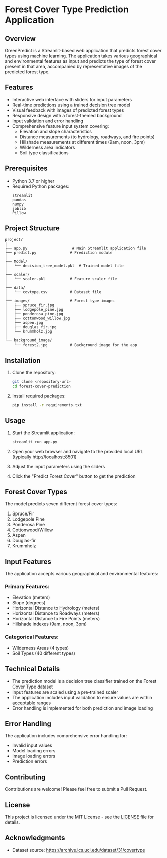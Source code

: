 # Forest Cover Type Prediction Application

## Overview
GreenPredict is a Streamlit-based web application that predicts forest cover types using machine learning. The application takes various geographical and environmental features as input and predicts the type of forest cover present in that area, accompanied by representative images of the predicted forest type.

## Features
- Interactive web interface with sliders for input parameters
- Real-time predictions using a trained decision tree model
- Visual feedback with images of predicted forest types
- Responsive design with a forest-themed background
- Input validation and error handling
- Comprehensive feature input system covering:
  - Elevation and slope characteristics
  - Distance measurements (to hydrology, roadways, and fire points)
  - Hillshade measurements at different times (9am, noon, 3pm)
  - Wilderness area indicators
  - Soil type classifications

## Prerequisites
- Python 3.7 or higher
- Required Python packages:
  ```
  streamlit
  pandas
  numpy
  joblib
  Pillow
  ```

## Project Structure
```
project/
│
├── app.py                    # Main Streamlit application file
├── predict.py               # Prediction module
│
├── Model/
│   └── decision_tree_model.pkl  # Trained model file
│
├── scaler/
│   └── scaler.pkl           # Feature scaler file
│
├── data/
│   └── covtype.csv          # Dataset file
│
├── images/                  # Forest type images
│   ├── spruce_fir.jpg
│   ├── lodgepole_pine.jpg
│   ├── ponderosa_pine.jpg
│   ├── cottonwood_willow.jpg
│   ├── aspen.jpg
│   ├── douglas_fir.jpg
│   └── krummholz.jpg
│
└── background_image/
    └── forest2.jpg          # Background image for the app
```

## Installation
1. Clone the repository:
   ```bash
   git clone <repository-url>
   cd forest-cover-prediction
   ```

2. Install required packages:
   ```bash
   pip install -r requirements.txt
   ```

## Usage
1. Start the Streamlit application:
   ```bash
   streamlit run app.py
   ```

2. Open your web browser and navigate to the provided local URL (typically http://localhost:8501)

3. Adjust the input parameters using the sliders

4. Click the "Predict Forest Cover" button to get the prediction

## Forest Cover Types
The model predicts seven different forest cover types:
1. Spruce/Fir
2. Lodgepole Pine
3. Ponderosa Pine
4. Cottonwood/Willow
5. Aspen
6. Douglas-fir
7. Krummholz

## Input Features
The application accepts various geographical and environmental features:

### Primary Features:
- Elevation (meters)
- Slope (degrees)
- Horizontal Distance to Hydrology (meters)
- Horizontal Distance to Roadways (meters)
- Horizontal Distance to Fire Points (meters)
- Hillshade indexes (9am, noon, 3pm)

### Categorical Features:
- Wilderness Areas (4 types)
- Soil Types (40 different types)

## Technical Details
- The prediction model is a decision tree classifier trained on the Forest Cover Type dataset
- Input features are scaled using a pre-trained scaler
- The application includes input validation to ensure values are within acceptable ranges
- Error handling is implemented for both prediction and image loading

## Error Handling
The application includes comprehensive error handling for:
- Invalid input values
- Model loading errors
- Image loading errors
- Prediction errors

## Contributing
Contributions are welcome! Please feel free to submit a Pull Request.

## License
This project is licensed under the MIT License - see the [LICENSE](LICENSE) file for details.

## Acknowledgments
- Dataset source: https://archive.ics.uci.edu/dataset/31/covertype
